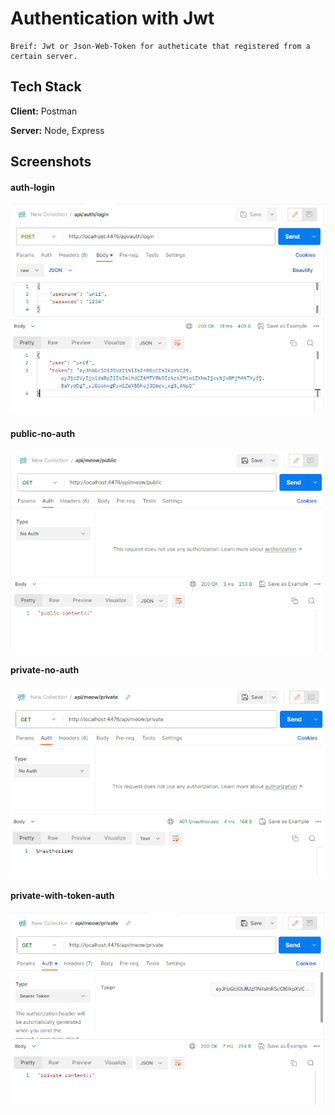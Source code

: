 
# Authentication with Jwt
```
Breif: Jwt or Json-Web-Token for autheticate that registered from a certain server.
```

## Tech Stack

**Client:** Postman

**Server:** Node, Express


## Screenshots
#### auth-login
![auth-login](./docs/auth-login.PNG)
#### public-no-auth
![public-no-auth](./docs/public-no-auth.PNG)
#### private-no-auth
![private-no-auth](./docs/private-no-auth.PNG)
#### private-with-token-auth
![private-with-token-auth](./docs/public-have-token-auth.PNG)